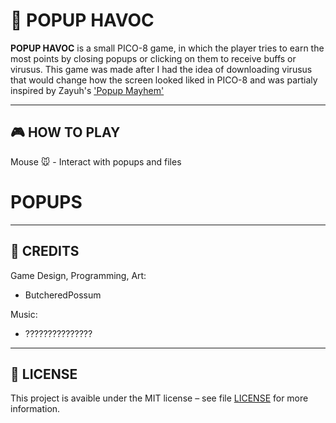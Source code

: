 # 📎 POPUP HAVOC
**POPUP HAVOC** is a small PICO-8 game, in which the player tries to earn the most points by closing popups or clicking on them to receive buffs or virusus. This game was made after I had the idea of downloading virusus that would change how the screen looked liked in PICO-8 and was partialy inspired by Zayuh's ['Popup Mayhem'](https://zayuhgames.itch.io/virus-mayhem)

---

## 🎮 HOW TO PLAY

Mouse 🐭 - Interact with popups and files

# POPUPS 

---

## 📄 CREDITS

Game Design, Programming, Art:
 - ButcheredPossum

Music:
 - ???????????????

---

## 📄 LICENSE

This project is avaible under the MIT license – see file [LICENSE](./LICENSE) for more information.

